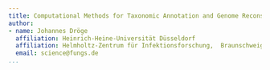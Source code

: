 ```yaml
---
title: Computational Methods for Taxonomic Annotation and Genome Reconstruction of Metagenome Sequencing Data
author:
- name: Johannes Dröge
  affiliation: Heinrich-Heine-Universität Düsseldorf
  affiliation: Helmholtz-Zentrum für Infektionsforschung,  Braunschweig
  email: science@fungs.de
...
```


